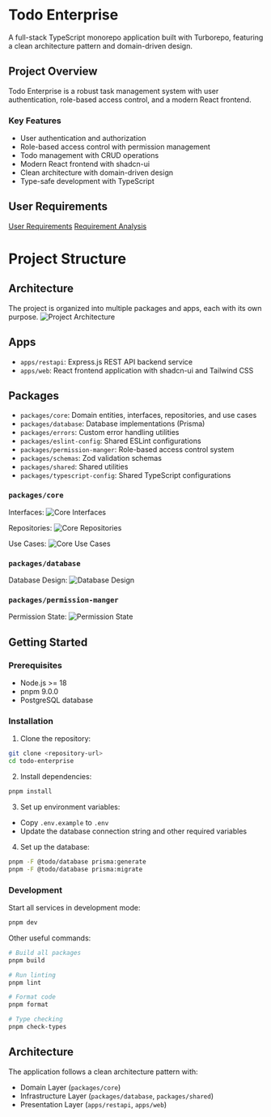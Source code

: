 # Todo Enterprise

A full-stack TypeScript monorepo application built with Turborepo, featuring a clean architecture pattern and domain-driven design.



## Project Overview

Todo Enterprise is a robust task management system with user authentication, role-based access control, and a modern React frontend.

### Key Features

- User authentication and authorization
- Role-based access control with permission management
- Todo management with CRUD operations
- Modern React frontend with shadcn-ui
- Clean architecture with domain-driven design
- Type-safe development with TypeScript


## User Requirements
[User Requirements](/docs/srs/Requirements.pdf)
[Requirement Analysis](/docs/srs/SRS_Analysis.pdf)


# Project Structure

## Architecture
The project is organized into multiple packages and apps, each with its own purpose.
![Project Architecture](/docs/images/architecture.png "Todo Enterprise Architecture")

## Apps

- `apps/restapi`: Express.js REST API backend service
- `apps/web`: React frontend application with shadcn-ui and Tailwind CSS

## Packages

- `packages/core`: Domain entities, interfaces, repositories, and use cases
- `packages/database`: Database implementations (Prisma)
- `packages/errors`: Custom error handling utilities
- `packages/eslint-config`: Shared ESLint configurations
- `packages/permission-manger`: Role-based access control system
- `packages/schemas`: Zod validation schemas
- `packages/shared`: Shared utilities
- `packages/typescript-config`: Shared TypeScript configurations

### `packages/core`
Interfaces: 
![Core Interfaces](/docs/images/interfaces.png "Core Interfaces")

Repositories:
![Core Repositories](/docs/images/repository_interface.png "Core Repositories")

Use Cases:
![Core Use Cases](/docs/images/use_cases_list.png "Core Use Cases")

### `packages/database`
Database Design: 
![Database Design](/docs/images/database_design.png "Database Design")

### `packages/permission-manger`
Permission State: 
![Permission State](/docs/images/permission_flow.png "Permission State")


## Getting Started

### Prerequisites

- Node.js >= 18
- pnpm 9.0.0
- PostgreSQL database

### Installation

1. Clone the repository:
```sh
git clone <repository-url>
cd todo-enterprise
```

2. Install dependencies:
```sh
pnpm install
```

3. Set up environment variables:
- Copy `.env.example` to `.env`
- Update the database connection string and other required variables

4. Set up the database:
```sh
pnpm -F @todo/database prisma:generate
pnpm -F @todo/database prisma:migrate
```

### Development

Start all services in development mode:
```sh
pnpm dev
```

Other useful commands:
```sh
# Build all packages
pnpm build

# Run linting
pnpm lint

# Format code
pnpm format

# Type checking
pnpm check-types
```

## Architecture

The application follows a clean architecture pattern with:

- Domain Layer (`packages/core`)
- Infrastructure Layer (`packages/database`, `packages/shared`)
- Presentation Layer (`apps/restapi`, `apps/web`)

